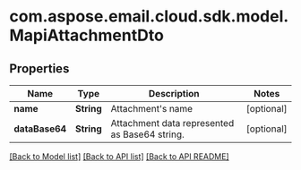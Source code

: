 
# com.aspose.email.cloud.sdk.model.MapiAttachmentDto
## Properties
Name | Type | Description | Notes
------------ | ------------- | ------------- | -------------
**name** | **String** | Attachment&#39;s name              |  [optional]
**dataBase64** | **String** | Attachment data represented as Base64 string.              |  [optional]




[[Back to Model list]](README.md#documentation-for-models) [[Back to API list]](README.md#documentation-for-api-endpoints) [[Back to API README]](README.md)


